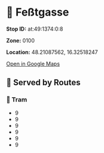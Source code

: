 # 🚉 Feßtgasse


**Stop ID:** at:49:1374:0:8

**Zone:** 0100

**Location:** 48.21087562, 16.32518247

[Open in Google Maps](https://www.google.com/maps?q=48.21087562,16.32518247)

## 🚆 Served by Routes

### 🚊 Tram
- 9
- 9
- 9
- 9
- 9
- 9